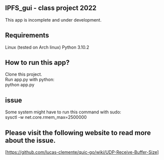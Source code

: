 ## IPFS_gui - class project 2022
This app is incomplete and under development.  

## Requirements
Linux (tested on Arch linux)
Python 3.10.2

## How to run this app?
Clone this project.  
Run app.py with python:  
    python app.py

## issue
Some system might have to run this command with sudo:  
    sysctl -w net.core.rmem_max=2500000
## Please visit the following website to read more about the issue.
[https://github.com/lucas-clemente/quic-go/wiki/UDP-Receive-Buffer-Size]
